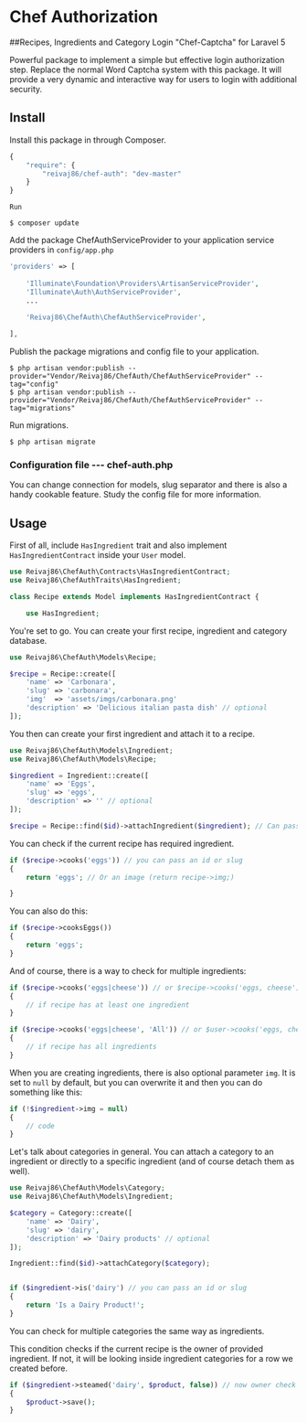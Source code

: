 # Chef Authorization
##Recipes, Ingredients and Category Login "Chef-Captcha" for Laravel 5

Powerful package to implement a simple but effective login authorization step. Replace the
normal Word Captcha system with this package. It will provide a very
dynamic and interactive way for users to login with additional security.


## Install

Install this package in through Composer.

```js
{
    "require": {
        "reivaj86/chef-auth": "dev-master"
    }
}
```
    Run

    $ composer update


Add the package ChefAuthServiceProvider to your application service providers in `config/app.php`

```php
'providers' => [
    
    'Illuminate\Foundation\Providers\ArtisanServiceProvider',
    'Illuminate\Auth\AuthServiceProvider',
    ...
    
    'Reivaj86\ChefAuth\ChefAuthServiceProvider',

],
```

Publish the package migrations and config file to your application.

    $ php artisan vendor:publish --provider="Vendor/Reivaj86/ChefAuth/ChefAuthServiceProvider" --tag="config"
    $ php artisan vendor:publish --provider="Vendor/Reivaj86/ChefAuth/ChefAuthServiceProvider" --tag="migrations"

Run migrations.

    $ php artisan migrate

### Configuration file --- chef-auth.php

You can change connection for models, slug separator and there is also a handy cookable feature. Study the config file for more information.

## Usage

First of all, include `HasIngredient` trait and also implement `HasIngredientContract` inside your `User` model.

```php
use Reivaj86\ChefAuth\Contracts\HasIngredientContract;
use Reivaj86\ChefAuthTraits\HasIngredient;

class Recipe extends Model implements HasIngredientContract {

	use HasIngredient;
```

You're set to go. You can create your first recipe, ingredient and category database.

 ```php
 use Reivaj86\ChefAuth\Models\Recipe;

 $recipe = Recipe::create([
     'name' => 'Carbonara',
     'slug' => 'carbonara',
     'img'  => 'assets/imgs/carbonara.png'
     'description' => 'Delicious italian pasta dish' // optional
 ]);

 ```

 You then can create your first ingredient and attach it to a recipe.

```php
use Reivaj86\ChefAuth\Models\Ingredient;
use Reivaj86\ChefAuth\Models\Recipe;

$ingredient = Ingredient::create([
    'name' => 'Eggs',
    'slug' => 'eggs',
    'description' => '' // optional
]);

$recipe = Recipe::find($id)->attachIngredient($ingredient); // Can pass whole object, or only its id
```

You can check if the current recipe has required ingredient.

```php
if ($recipe->cooks('eggs')) // you can pass an id or slug
{
    return 'eggs'; // Or an image (return recipe->img;)

}
```

You can also do this:

```php
if ($recipe->cooksEggs())
{
    return 'eggs';
}

```

And of course, there is a way to check for multiple ingredients:

```php
if ($recipe->cooks('eggs|cheese')) // or $recipe->cooks('eggs, cheese') and also $recipe->cooks(['eggs', 'cheese'])
{
    // if recipe has at least one ingredient
}

if ($recipe->cooks('eggs|cheese', 'All')) // or $user->cooks('eggs, cheese', 'All') and also $recipe->cooks(['eggs', 'cheese'], 'All')
{
    // if recipe has all ingredients
}
```

When you are creating ingredients, there is also optional parameter `img`. It is set to `null` by default, but you can overwrite it and then you can do something like this:
 
```php
if (!$ingredient->img = null)
{
    // code
}
```

Let's talk about categories in general. You can attach a category to an ingredient or directly to a specific ingredient (and of course detach them as well).

```php
use Reivaj86\ChefAuth\Models\Category;
use Reivaj86\ChefAuth\Models\Ingredient;

$category = Category::create([
    'name' => 'Dairy',
    'slug' => 'dairy',
    'description' => 'Dairy products' // optional
]);

Ingredient::find($id)->attachCategory($category);


if ($ingredient->is('dairy') // you can pass an id or slug
{
    return 'Is a Dairy Product!';
}

```

You can check for multiple categories the same way as ingredients.


This condition checks if the current recipe is the owner of provided ingredient. If not, it will be looking inside ingredient categories for a row we created before.

```php
if ($ingredient->steamed('dairy', $product, false)) // now owner check is disabled
{
    $product->save();
}
```



